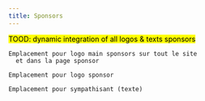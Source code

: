 ```yaml
---
title: Sponsors
---
```

<mark>TOOD: dynamic integration of all logos & texts sponsors</mark>

```text
Emplacement pour logo main sponsors sur tout le site
  et dans la page sponsor

Emplacement pour logo sponsor

Emplacement pour sympathisant (texte)
```

<!--
Rmque Avdm: soit on les met plus tard soit tu peux mettre le logo de la marine en main sponsor et Point be
(<http://laurentjans.be/assets/img/point-be-internet-solutions-provider.png>) et JJLooze (<http://laurentjans.be/assets/img/shop-cafes-jj-looze.jpg>)

Vraiment comme tu veux
-->
